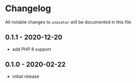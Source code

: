 # Changelog

All notable changes to `unavatar` will be documented in this file

## 0.1.1 - 2020-12-20

- add PHP 8 support

## 0.1.0 - 2020-02-22

- initial release
